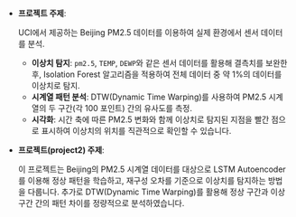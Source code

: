 - **프로젝트 주제**:
    
    UCI에서 제공하는 Beijing PM2.5 데이터를 이용하여 실제 환경에서 센서 데이터를 분석.
    
    - **이상치 탐지**: `pm2.5`, `TEMP`, `DEWP`와 같은 센서 데이터를 활용해 결측치를 보완한 후, Isolation Forest 알고리즘을 적용하여 전체 데이터 중 약 1%의 데이터를 이상치로 탐지.
    - **시계열 패턴 분석**: DTW(Dynamic Time Warping)를 사용하여 PM2.5 시계열의 두 구간(각 100 포인트) 간의 유사도를 측정.
    - **시각화**: 시간 축에 따른 PM2.5 변화와 함께 이상치로 탐지된 지점을 빨간 점으로 표시하여 이상치의 위치를 직관적으로 확인할 수 있습니다.

- **프로젝트(project2) 주제**:
    
    이 프로젝트는 Beijing의 PM2.5 시계열 데이터를 대상으로 LSTM Autoencoder를 이용해 정상 패턴을 학습하고, 재구성 오차를 기준으로 이상치를 탐지하는 방법을 다룹니다. 추가로 DTW(Dynamic Time Warping)를 활용해 정상 구간과 이상 구간 간의 패턴 차이를 정량적으로 분석하였습니다.
